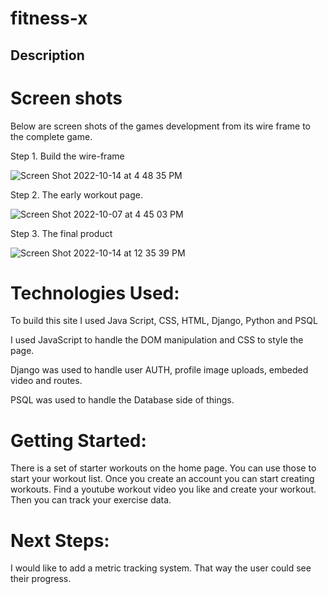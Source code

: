 # fitness-x


## Description



# Screen shots

 Below are screen shots of the games development from its wire frame to the complete game.
 
 Step 1. Build the wire-frame

![Screen Shot 2022-10-14 at 4 48 35 PM](https://user-images.githubusercontent.com/9807461/196013852-920f08c8-6a8a-44ec-9c79-5d44851792fc.png)


Step 2. The early workout page.


![Screen Shot 2022-10-07 at 4 45 03 PM](https://user-images.githubusercontent.com/9807461/196013858-a26f5530-9ee6-45d5-b605-0652052c97f7.png)


Step 3. The final product 

![Screen Shot 2022-10-14 at 12 35 39 PM](https://user-images.githubusercontent.com/9807461/196013864-324c5752-7d27-41f3-9c58-3fede17de7cb.png)



# Technologies Used: 

To build this site I used Java Script, CSS, HTML, Django, Python and PSQL 

I used JavaScript to handle the DOM manipulation and CSS to style the page. 

Django was used to handle user AUTH, profile image uploads, embeded video and routes. 

PSQL was used to handle the Database side of things. 


# Getting Started:

There is a set of starter workouts on the home page. You can use those to start your workout list.
Once you create an account you can start creating workouts. Find a youtube workout video you like and create your workout. 
Then you can track your exercise data. 


# Next Steps:

I would like to add a metric tracking system. That way the user could see their progress. 


